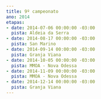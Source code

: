 ```yaml
---
title: 9º campeonato
ano: 2014
etapas:
- date: 2014-07-06 00:00:00 -03:00
  pista: Aldeia da Serra
- date: 2014-08-17 00:00:00 -03:00
  pista: San Marino
- date: 2014-09-14 00:00:00 -03:00
  pista: Granja Viana
- date: 2014-10-05 00:00:00 -03:00
  pista: MMOA - Nova Odessa
- date: 2014-11-09 00:00:00 -03:00
  pista: MMOA - Nova Odessa
- date: 2014-12-14 00:00:00 -03:00
  pista: Granja Viana
---
```


